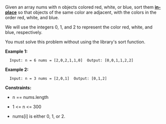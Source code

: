 Given an array nums with n objects colored red, white, or blue, sort them [**in-place**](https://en.wikipedia.org/wiki/In-place_algorithm) so that objects of the same color are adjacent, with the colors in the order red, white, and blue.

We will use the integers 0, 1, and 2 to represent the color red, white, and blue, respectively.

You must solve this problem without using the library's sort function.

**Example 1:**

`   Input: n = 6 nums = [2,0,2,1,1,0]  Output: [0,0,1,1,2,2]   `

**Example 2:**

`   Input: n = 3 nums = [2,0,1]  Output: [0,1,2]   `

**Constraints:**

*   n == nums.length
    
*   1 <= n <= 300
    
*   nums\[i\] is either 0, 1, or 2.